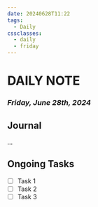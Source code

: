 ```yaml
---
date: 20240628T11:22
tags:
  - Daily
cssclasses:
  - daily
  - friday
---
```

# DAILY NOTE
### *Friday, June 28th, 2024*

## Journal
...

## Ongoing Tasks
- [ ] Task 1
- [ ] Task 2
- [ ] Task 3